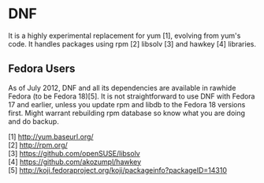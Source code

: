 # DNF

It is a highly experimental replacement for yum [1], evolving from yum's
code. It handles packages using rpm [2] libsolv [3] and hawkey [4] libraries.

## Fedora Users

As of July 2012, DNF and all its dependencies are available in rawhide Fedora
(to be Fedora 18)[5]. It is not straightforward to use DNF with Fedora 17 and
earlier, unless you update rpm and libdb to the Fedora 18 versions first. Might
warrant rebuilding rpm database so know what you are doing and do backup.

[1] http://yum.baseurl.org/  
[2] http://rpm.org/  
[3] https://github.com/openSUSE/libsolv  
[4] https://github.com/akozumpl/hawkey  
[5] http://koji.fedoraproject.org/koji/packageinfo?packageID=14310  
